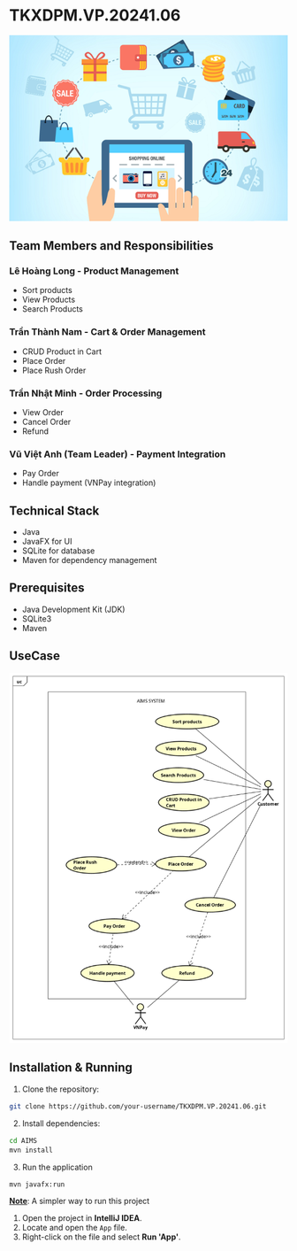 # TKXDPM.VP.20241.06

<p align="center">
  <img src="./AIMS/aims_cover_image.png" alt="AIMS Cover"/>
</p>

## Team Members and Responsibilities

### Lê Hoàng Long - Product Management

- Sort products
- View Products
- Search Products

### Trần Thành Nam - Cart & Order Management

- CRUD Product in Cart
- Place Order
- Place Rush Order

### Trần Nhật Minh - Order Processing

- View Order
- Cancel Order
- Refund

### Vũ Việt Anh (Team Leader) - Payment Integration

- Pay Order
- Handle payment (VNPay integration)

## Technical Stack

- Java
- JavaFX for UI
- SQLite for database
- Maven for dependency management

## Prerequisites

- Java Development Kit (JDK)
- SQLite3
- Maven

## UseCase

<p align="center">
  <img src="./Design/Customer.png" alt="AIMS Cover"/>
</p>

## Installation & Running

1. Clone the repository:

```bash
git clone https://github.com/your-username/TKXDPM.VP.20241.06.git
```

2. Install dependencies:

```bash
cd AIMS
mvn install
```

3. Run the application

```bash
mvn javafx:run
```

<u>**Note**</u>: A simpler way to run this project

1. Open the project in **IntelliJ IDEA**.
2. Locate and open the `App` file.
3. Right-click on the file and select **Run 'App'**.
